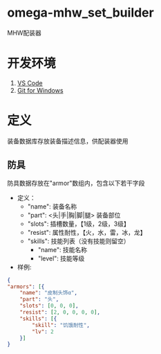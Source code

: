 # omega-mhw_set_builder
MHW配装器

# 开发环境
1. [VS Code](https://aka.ms/win32-x64-user-stable)
2. [Git for Windows](https://github.com/git-for-windows/git/releases/download/v2.19.0.windows.1/Git-2.19.0-64-bit.exe)

# 定义
装备数据库存放装备描述信息，供配装器使用

## 防具
防具数据存放在"armor"数组内，包含以下若干字段
+ 定义：
    * "name": 装备名称
    * "part": <头|手|胸|脚|腿> 装备部位
    * "slots": 插槽数量，【1级，2级，3级】
    * "resist": 属性耐性，【火，水，雷，冰，龙】
    * "skills": 技能列表（没有技能则留空）
        - "name": 技能名称
        - "level": 技能等级
+ 样例:
``` json
{
"armors": [{
    "name": "皮制头饰α",
    "part": "头",
    "slots": [0, 0, 0],
    "resist": [2, 0, 0, 0, 0],
    "skills": [{
        "skill": "饥饿耐性",
        "lv": 2
    }]
}
```